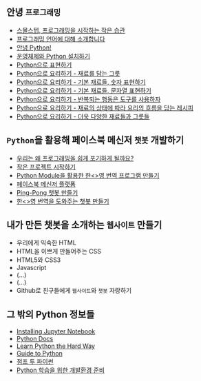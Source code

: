 
## 안녕 `프로그래밍`

- [스몰스텝, 프로그래밍을 시작하는 작은 습관](https://github.com/stunstunstun/awesome-wiki/blob/master/Python/hola-programming-get-started.md)
- [프로그래밍 언어에 대해 소개합니다](https://github.com/stunstunstun/awesome-wiki/blob/master/Python/hola-programming-chapter-01.md)
- [안녕 Python!](https://github.com/stunstunstun/awesome-wiki/blob/master/Python/hola-programming-chapter-02.md)
- [운영체제와 Python 설치하기](https://github.com/stunstunstun/awesome-wiki/blob/master/Python/hola-programming-chapter-03.md)
- [Python으로 표현하기](https://github.com/stunstunstun/awesome-wiki/blob/master/Python/hola-programming-chapter-04.md)
- [Python으로 요리하기 - 재료를 담는 그릇](https://github.com/stunstunstun/awesome-wiki/blob/master/Python/hola-programming-chapter-05.md)
- [Python으로 요리하기 - 기본 재료들, 숫자 표현하기](https://github.com/stunstunstun/awesome-wiki/blob/master/Python/hola-programming-chapter-06.md)
- [Python으로 요리하기 - 기본 재료들, 문자열 표현하기](https://github.com/stunstunstun/awesome-wiki/blob/master/Python/hola-programming-chapter-07.md)
- [Python으로 요리하기 - 반복되는 행동은 도구를 사용하자](https://github.com/stunstunstun/awesome-wiki/blob/master/Python/hola-programming-chapter-08.md)
- [Python으로 요리하기 - 재료의 상태에 따라 요리의 흐름을 담는 레시피](https://github.com/stunstunstun/awesome-wiki/blob/master/Python/hola-programming-chapter-09.md)
- [Python으로 요리하기 - 더욱 다양한 재료들과 그릇들](https://github.com/stunstunstun/awesome-wiki/blob/master/Python/hola-programming-chapter-10.md)

## `Python`을 활용해 페이스북 메신저 `챗봇` 개발하기

- [우리는 왜 프로그래밍을 쉽게 포기하게 될까요?](https://github.com/stunstunstun/awesome-wiki/blob/master/Python/hola-programming-project-get-started.md)
- [작은 프로젝트 시작하기](https://github.com/stunstunstun/awesome-wiki/blob/master/Python/hola-programming-project-01.md)
- [Python Module을 활용한 한<>영 번역 프로그램 만들기](https://github.com/stunstunstun/awesome-wiki/blob/master/Python/hola-programming-project-02.md)
- [페이스북 메신저 플랫폼](https://github.com/stunstunstun/awesome-wiki/blob/master/Python/hola-programming-project-03.md)
- [Ping-Pong 챗봇 만들기](https://github.com/stunstunstun/awesome-wiki/blob/master/Python/hola-programming-project-04.md)
- [한<>영 번역을 도와주는 챗봇 만들기](https://github.com/stunstunstun/awesome-wiki/blob/master/Python/hola-programming-project-05.md)

## 내가 만든 챗봇을 소개하는 `웹사이트` 만들기

- 우리에게 익숙한 HTML
- HTML을 이쁘게 만들어주는 CSS
- HTML5와 CSS3
- Javascript
- (...)
- (...)
- Github로 친구들에게 `웹사이트`와 `챗봇` 자랑하기

## 그 밖의 Python 정보들

- [Installing Jupyter Notebook](https://jupyter.readthedocs.io/en/latest/install.html)
- [Python Docs](https://docs.python.org/3/)
- [Learn Python the Hard Way](https://learnpythonthehardway.org/book/ex0.html)
- [Guide to Python](http://docs.python-guide.org/en/latest/)
- [점프 투 파이썬](https://wikidocs.net/book/1)
- [Python 학습을 위한 개발환경 준비](https://github.com/stunstunstun/awesome-wiki/blob/master/Python/python-get-started.md)
